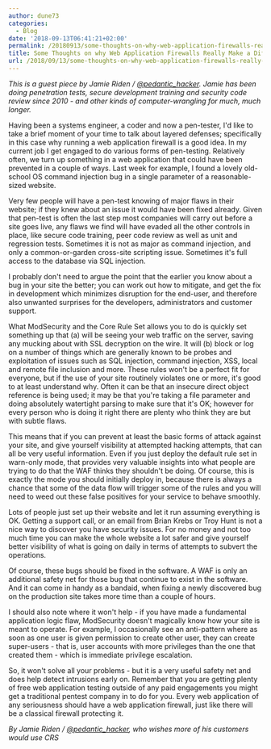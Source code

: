 ```yaml
---
author: dune73
categories:
  - Blog
date: '2018-09-13T06:41:21+02:00'
permalink: /20180913/some-thoughts-on-why-web-application-firewalls-really-make-a-difference/
title: Some Thoughts on why Web Application Firewalls Really Make a Difference
url: /2018/09/13/some-thoughts-on-why-web-application-firewalls-really-make-a-difference/
---
```



*This is a guest piece by Jamie Riden / [@pedantic\_hacker](https://twitter.com/pedantic_hacker). Jamie has been doing penetration tests, secure development training and security code review since 2010 - and other kinds of computer-wrangling for much, much longer.*

Having been a systems engineer, a coder and now a pen-tester, I'd like to take a brief moment of your time to talk about layered defenses; specifically in this case why running a web application firewall is a good idea. In my current job I get engaged to do various forms of pen-testing. Relatively often, we turn up something in a web application that could have been prevented in a couple of ways. Last week for example, I found a lovely old-school OS command injection bug in a single parameter of a reasonable-sized website.

Very few people will have a pen-test knowing of major flaws in their website; if they knew about an issue it would have been fixed already. Given that pen-test is often the last step most companies will carry out before a site goes live, any flaws we find will have evaded all the other controls in place, like secure code training, peer code review as well as unit and regression tests. Sometimes it is not as major as command injection, and only a common-or-garden cross-site scripting issue. Sometimes it's full access to the database via SQL injection.

I probably don't need to argue the point that the earlier you know about a bug in your site the better; you can work out how to mitigate, and get the fix in development which minimizes disruption for the end-user, and therefore also unwanted surprises for the developers, administrators and customer support.

What ModSecurity and the Core Rule Set allows you to do is quickly set something up that (a) will be seeing your web traffic on the server, saving any mucking about with SSL decryption on the wire. It will (b) block or log on a number of things which are generally known to be probes and exploitation of issues such as SQL injection, command injection, XSS, local and remote file inclusion and more. These rules won't be a perfect fit for everyone, but if the use of your site routinely violates one or more, it's good to at least understand why. Often it can be that an insecure direct object reference is being used; it may be that you're taking a file parameter and doing absolutely watertight parsing to make sure that it's OK; however for every person who is doing it right there are plenty who think they are but with subtle flaws.

This means that if you can prevent at least the basic forms of attack against your site, and give yourself visibility at attempted hacking attempts, that can all be very useful information. Even if you just deploy the default rule set in warn-only mode, that provides very valuable insights into what people are trying to do that the WAF thinks they shouldn't be doing. Of course, this is exactly the mode you should initially deploy in, because there is always a chance that some of the data flow will trigger some of the rules and you will need to weed out these false positives for your service to behave smoothly.

Lots of people just set up their website and let it run assuming everything is OK. Getting a support call, or an email from Brian Krebs or Troy Hunt is not a nice way to discover you have security issues. For no money and not too much time you can make the whole website a lot safer and give yourself better visibility of what is going on daily in terms of attempts to subvert the operations.

Of course, these bugs should be fixed in the software. A WAF is only an additional safety net for those bug that continue to exist in the software. And it can come in handy as a bandaid, when fixing a newly discovered bug on the production site takes more time than a couple of hours.

I should also note where it won't help - if you have made a fundamental application logic flaw, ModSecurity doesn't magically know how your site is meant to operate. For example, I occasionally see an anti-pattern where as soon as one user is given permission to create other user, they can create super-users - that is, user accounts with more privileges than the one that created them - which is immediate privilege escalation.

So, it won't solve all your problems - but it is a very useful safety net and does help detect intrusions early on. Remember that you are getting plenty of free web application testing outside of any paid engagements you might get a traditional pentest company in to do for you. Every web application of any seriousness should have a web application firewall, just like there will be a classical firewall protecting it.

*By Jamie Riden / [@pedantic\_hacker](https://twitter.com/pedantic_hacker), who wishes more of his customers would use CRS*
